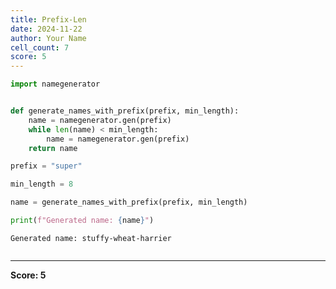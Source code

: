 ```yaml
---
title: Prefix-Len
date: 2024-11-22
author: Your Name
cell_count: 7
score: 5
---
```


```python
import namegenerator



```


```python
def generate_names_with_prefix(prefix, min_length):
    name = namegenerator.gen(prefix)
    while len(name) < min_length:
        name = namegenerator.gen(prefix)
    return name


```


```python
prefix = "super"

```


```python
min_length = 8

```


```python
name = generate_names_with_prefix(prefix, min_length)

```


```python
print(f"Generated name: {name}")
```

    Generated name: stuffy-wheat-harrier



```python

```


---
**Score: 5**
